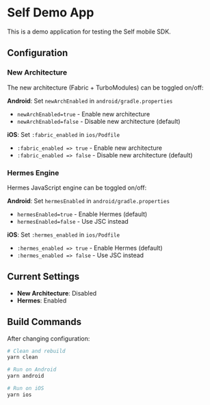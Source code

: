 # Self Demo App

This is a demo application for testing the Self mobile SDK.

## Configuration

### New Architecture

The new architecture (Fabric + TurboModules) can be toggled on/off:

**Android**: Set `newArchEnabled` in `android/gradle.properties`

- `newArchEnabled=true` - Enable new architecture
- `newArchEnabled=false` - Disable new architecture (default)

**iOS**: Set `:fabric_enabled` in `ios/Podfile`

- `:fabric_enabled => true` - Enable new architecture
- `:fabric_enabled => false` - Disable new architecture (default)

### Hermes Engine

Hermes JavaScript engine can be toggled on/off:

**Android**: Set `hermesEnabled` in `android/gradle.properties`

- `hermesEnabled=true` - Enable Hermes (default)
- `hermesEnabled=false` - Use JSC instead

**iOS**: Set `:hermes_enabled` in `ios/Podfile`

- `:hermes_enabled => true` - Enable Hermes (default)
- `:hermes_enabled => false` - Use JSC instead

## Current Settings

- **New Architecture**: Disabled
- **Hermes**: Enabled

## Build Commands

After changing configuration:

```bash
# Clean and rebuild
yarn clean

# Run on Android
yarn android

# Run on iOS
yarn ios
```

